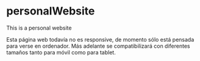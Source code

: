 # personalWebsite
This is a personal website

Esta página web todavía no es responsive, de momento sólo está pensada para verse en ordenador.
Más adelante se compatibilizará con diferentes tamaños tanto para móvil como para tablet.
